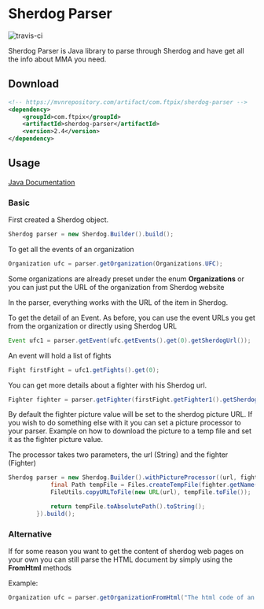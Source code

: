 # Sherdog Parser
![travis-ci](https://travis-ci.org/lamarios/sherdog-parser.svg?branch=master)

Sherdog Parser is Java library to parse through Sherdog and have get all the info about MMA you need.

## Download

```xml
<!-- https://mvnrepository.com/artifact/com.ftpix/sherdog-parser -->
<dependency>
    <groupId>com.ftpix</groupId>
    <artifactId>sherdog-parser</artifactId>
    <version>2.4</version>
</dependency>
```

## Usage
[Java Documentation](https://lamarios.github.io/sherdog-parser/apidocs/)

### Basic

First created a Sherdog object.
```Java
Sherdog parser = new Sherdog.Builder().build();
```

To get all the events of an organization
```Java
Organization ufc = parser.getOrganization(Organizations.UFC);
```
Some organizations are already preset under the enum **Organizations** or you can just put the URL of the organization from Sherdog website

In the parser, everything works with the URL of the item in Sherdog.

To get the detail of an Event. As before, you can use the event URLs you get from the organization or directly using Sherdog URL

```Java
Event ufc1 = parser.getEvent(ufc.getEvents().get(0).getSherdogUrl());
```

An event will hold a list of fights
```Java
Fight firstFight = ufc1.getFights().get(0);
```

You can get more details about a fighter with his Sherdog url.
```Java
Fighter fighter = parser.getFighter(firstFight.getFighter1().getSherdogUrl());
```


By default the fighter picture  value will be set to the sherdog picture URL. If you wish to do something else with it you can set a picture processor to your parser.
Example on how to download the picture to a temp file and set it as the fighter picture value.

The processor takes two parameters, the url (String) and the fighter (Fighter)

```java
Sherdog parser = new Sherdog.Builder().withPictureProcessor((url, fighter) -> {
            final Path tempFile = Files.createTempFile(fighter.getName(), "");
            FileUtils.copyURLToFile(new URL(url), tempFile.toFile());

            return tempFile.toAbsolutePath().toString();
        }).build();
```

### Alternative

If for some reason you want to get the content of sherdog web pages on your own you can still parse the HTML document by simply using the **FromHtml** methods

Example:
```java
Organization ufc = parser.getOrganizationFromHtml("The html code of an organisation page");
```
